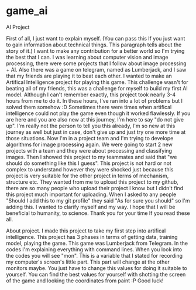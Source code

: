 # game_ai
AI Project

First of all, I just want to explain myself. (You can pass this If you just want to gain information about technical things. This paragraph tells about the story of it.)
I want to make any contribution for a better world so I'm trying the best that I can. I was learning about computer vision and image processing, there were some projects that I follow about image processing + AI. Also there was a game on telegram, named as Lumberjack, and I saw that my friends are playing it to beat each other. I wanted to make an Artifical Intelligence project for playing this game. This challenge wasn't for beating all of my friends, this was a challenge for myself to build my first AI model. Although I can't remember exactly, this project took nearly 3-4 hours from me to do it. In these hours, I've ran into a lot of problems but I solved them somehow :D Sometimes there were times when artifical intelligence could not play the game even though it worked flawlessly. If you are here and you are also new at this journey, I'm here to say "do not give up". I'm really not the person to tell you this already, I'm so new at this journey as well but just in case, don't give up and just try one more time at those situations. Now I'm in a project team and I'm trying to develope algorithms for image processing again. We were going to start 2 new projects with a team and they were about processing and classifying images. Then I showed this project to my teammates and said that "we should do something like this I guess". This project is not hard or not complex to understand however they were shocked just because this project is very suitable for the other project in terms of mechanism, structure etc. They wanted from me to upload this project to my github, there are so many people who upload their project I know but I didn't find this project much important for uploading. When I asked to any people "Should I add this to my git profile" they said "As for sure you should" so I'm adding this. I wanted to clarify myself and my way. I hope that I will be beneficial to humanity, to science. Thank you for your time If you read these all.

About project.
I made this project to take my first step into artifical intelligence. This project has 3 phases in terms of getting data, training model, playing the game. This game was Lumberjack from Telegram. In the codes I'm explaining everything with command lines. When you look into the codes you will see "mon". This is a variable that I stated for recording my computer's screen's little part. This part will change at the other monitors maybe. You just have to change this values for doing it suitable to yourself. You can find the best values for yourself with shotting the screen of the game and looking the coordinates from paint :P Good luck!
